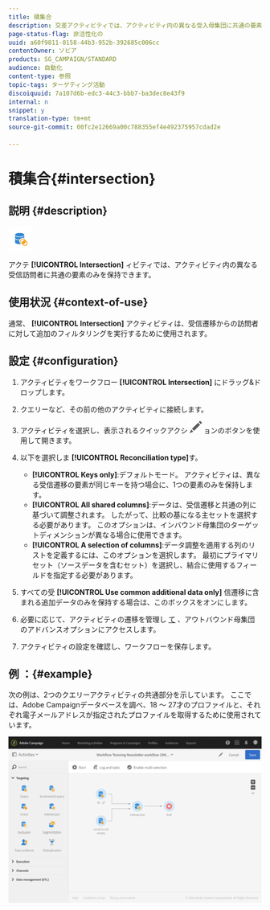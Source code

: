 ```yaml
---
title: 積集合
description: 交差アクティビティでは、アクティビティ内の異なる受入母集団に共通の要素のみを保持できます。
page-status-flag: 非活性化の
uuid: a60f9811-0158-44b3-952b-392685c006cc
contentOwner: ソビア
products: SG_CAMPAIGN/STANDARD
audience: 自動化
content-type: 参照
topic-tags: ターゲティング活動
discoiquuid: 7a107d6b-edc3-44c3-bbb7-ba3dec8e43f9
internal: n
snippet: y
translation-type: tm+mt
source-git-commit: 00fc2e12669a00c788355ef4e492375957cdad2e

---
```



# 積集合{#intersection}

## 説明 {#description}

![](assets/intersection.png)

アクテ **[!UICONTROL Intersection]** ィビティでは、アクティビティ内の異なる受信訪問者に共通の要素のみを保持できます。

## 使用状況 {#context-of-use}

通常、 **[!UICONTROL Intersection]** アクティビティは、受信遷移からの訪問者に対して追加のフィルタリングを実行するために使用されます。

## 設定 {#configuration}

1. アクティビティをワークフロー **[!UICONTROL Intersection]** にドラッグ&amp;ドロップします。
1. クエリーなど、その前の他のアクティビティに接続します。
1. アクティビティを選択し、表示されるクイックアクシ ![](assets/edit_darkgrey-24px.png) ョンのボタンを使用して開きます。
1. 以下を選択しま **[!UICONTROL Reconciliation type]**&#x200B;す。

   * **[!UICONTROL Keys only]**:デフォルトモード。 アクティビティは、異なる受信遷移の要素が同じキーを持つ場合に、1つの要素のみを保持します。
   * **[!UICONTROL All shared columns]**:データは、受信遷移と共通の列に基づいて調整されます。 したがって、比較の基になる主セットを選択する必要があります。 このオプションは、インバウンド母集団のターゲットディメンションが異なる場合に使用できます。
   * **[!UICONTROL A selection of columns]**:データ調整を適用する列のリストを定義するには、このオプションを選択します。 最初にプライマリセット（ソースデータを含むセット）を選択し、結合に使用するフィールドを指定する必要があります。

1. すべての受 **[!UICONTROL Use common additional data only]** 信遷移に含まれる追加データのみを保持する場合は、このボックスをオンにします。
1. 必要に応じて、アクティビティの遷移を管理し [て](../../automating/using/executing-a-workflow.md#managing-an-activity-s-outbound-transitions) 、アウトバウンド母集団のアドバンスオプションにアクセスします。
1. アクティビティの設定を確認し、ワークフローを保存します。

## 例 ：{#example}

次の例は、2つのクエリーアクティビティの共通部分を示しています。 ここでは、Adobe Campaignデータベースを調べ、18 ～ 27才のプロファイルと、それぞれ電子メールアドレスが指定されたプロファイルを取得するために使用されています。

![](assets/wkf_intersection_example.png)


